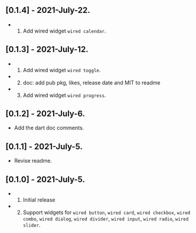 ## [0.1.4] - 2021-July-22.

* 1. Add wired widget `wired calendar`.

## [0.1.3] - 2021-July-12.

* 1. Add wired widget `wired toggle`.
* 2. doc: add pub pkg, likes, release date and MIT to readme
* 3. Add wired widget `wired progress`.

## [0.1.2] - 2021-July-6.

* Add the dart doc comments.

## [0.1.1] - 2021-July-5.

* Revise readme.

## [0.1.0] - 2021-July-5.

* 1. Initial release
* 2. Support widgets for `wired button`, `wired card`, `wired checkbox`, `wired combo`, `wired dialog`, `wired divider`, `wired input`, `wired radio`, `wired slider`.